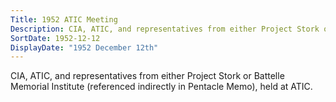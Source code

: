```yaml
---
Title: 1952 ATIC Meeting
Description: CIA, ATIC, and representatives from either Project Stork or Battelle Memorial Institute (referenced indirectly in Pentacle Memo), held at ATIC.
SortDate: 1952-12-12
DisplayDate: "1952 December 12th"
---
```


CIA, ATIC, and representatives from either Project Stork or Battelle Memorial Institute (referenced indirectly in Pentacle Memo), held at ATIC.